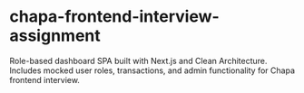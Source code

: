 # chapa-frontend-interview-assignment
Role-based dashboard SPA built with Next.js and Clean Architecture. Includes mocked user roles, transactions, and admin functionality for Chapa frontend interview.
